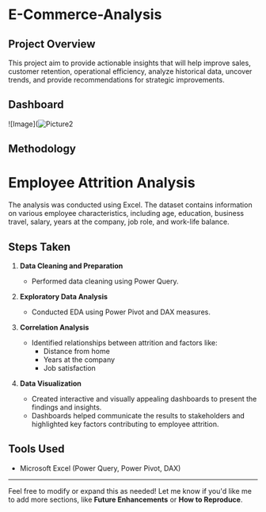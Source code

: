 # E-Commerce-Analysis

## Project Overview
This project aim to provide actionable insights that will help improve sales, customer retention, operational efficiency, analyze historical data, uncover trends, and provide recommendations for strategic improvements.
## Dashboard
![Image](![Picture2](https://github.com/user-attachments/assets/7cede43e-cffc-4f6b-b3ee-c0af01195000)


## Methodology
# Employee Attrition Analysis  

The analysis was conducted using Excel. The dataset contains information on various employee characteristics, including age, education, business travel, salary, years at the company, job role, and work-life balance.  

## Steps Taken  

1. **Data Cleaning and Preparation**  
   - Performed data cleaning using Power Query.  

2. **Exploratory Data Analysis**  
   - Conducted EDA using Power Pivot and DAX measures.  

3. **Correlation Analysis**  
   - Identified relationships between attrition and factors like:
     - Distance from home  
     - Years at the company  
     - Job satisfaction  

4. **Data Visualization**  
   - Created interactive and visually appealing dashboards to present the findings and insights.  
   - Dashboards helped communicate the results to stakeholders and highlighted key factors contributing to employee attrition.  

## Tools Used  
- Microsoft Excel (Power Query, Power Pivot, DAX)  

---

Feel free to modify or expand this as needed! Let me know if you'd like me to add more sections, like **Future Enhancements** or **How to Reproduce**.

